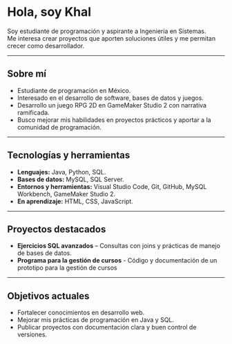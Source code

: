 # Hola, soy Khal

Soy estudiante de programación y aspirante a Ingeniería en Sistemas.  
Me interesa crear proyectos que aporten soluciones útiles y me permitan crecer como desarrollador.

---

## Sobre mí
- Estudiante de programación en México.
- Interesado en el desarrollo de software, bases de datos y juegos.
- Desarrollo un juego RPG 2D en GameMaker Studio 2 con narrativa ramificada.
- Busco mejorar mis habilidades en proyectos prácticos y aportar a la comunidad de programación.

---

## Tecnologías y herramientas
- **Lenguajes:** Java, Python, SQL.  
- **Bases de datos:** MySQL, SQL Server.  
- **Entornos y herramientas:** Visual Studio Code, Git, GitHub, MySQL Workbench, GameMaker Studio 2.  
- **En aprendizaje:** HTML, CSS, JavaScript.  

---

## Proyectos destacados
- **Ejercicios SQL avanzados** – Consultas con joins y prácticas de manejo de bases de datos.
- **Programa para la gestión de cursos** - Código y documentación de un prototipo para la gestión de cursos

---

## Objetivos actuales
- Fortalecer conocimientos en desarrollo web.  
- Mejorar mis prácticas de programación en Java y SQL.  
- Publicar proyectos con documentación clara y buen control de versiones.  
